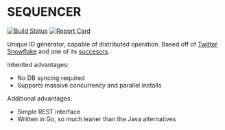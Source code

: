 # SEQUENCER

[![Build Status](https://secure.travis-ci.org/jbuchbinder/sequencer.png)](http://travis-ci.org/jbuchbinder/sequencer)
[![Report Card](https://goreportcard.com/badge/github.com/jbuchbinder/sequencer)](https://goreportcard.com/report/github.com/jbuchbinder/sequencer)

Unique ID generator, capable of distributed operation. Based off of [Twitter Snowflake](https://github.com/twitter-archive/snowflake/tree/snowflake-2010) and one of its [succesors](https://www.callicoder.com/distributed-unique-id-sequence-number-generator/).

Inherited advantages:

* No DB syncing required
* Supports massive concurrency and parallel installs

Additional advantages:

* Simple REST interface
* Written in Go, so much leaner than the Java alternatives
 
